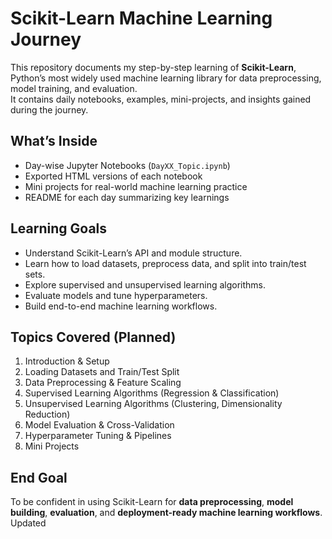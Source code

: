 # Scikit-Learn Machine Learning Journey

This repository documents my step-by-step learning of **Scikit-Learn**, Python’s most widely used machine learning library for data preprocessing, model training, and evaluation.  
It contains daily notebooks, examples, mini-projects, and insights gained during the journey.

## What’s Inside
- Day-wise Jupyter Notebooks (`DayXX_Topic.ipynb`)
- Exported HTML versions of each notebook
- Mini projects for real-world machine learning practice
- README for each day summarizing key learnings

## Learning Goals
- Understand Scikit-Learn’s API and module structure.
- Learn how to load datasets, preprocess data, and split into train/test sets.
- Explore supervised and unsupervised learning algorithms.
- Evaluate models and tune hyperparameters.
- Build end-to-end machine learning workflows.

## Topics Covered (Planned)
1. Introduction & Setup
2. Loading Datasets and Train/Test Split
3. Data Preprocessing & Feature Scaling
4. Supervised Learning Algorithms (Regression & Classification)
5. Unsupervised Learning Algorithms (Clustering, Dimensionality Reduction)
6. Model Evaluation & Cross-Validation
7. Hyperparameter Tuning & Pipelines
8. Mini Projects

## End Goal
To be confident in using Scikit-Learn for **data preprocessing**, **model building**, **evaluation**, and **deployment-ready machine learning workflows**.
 Updated 

